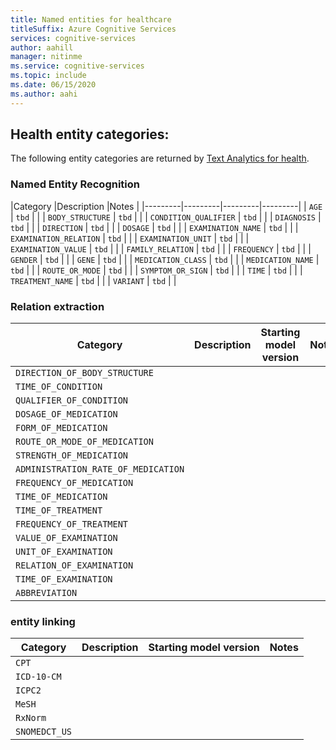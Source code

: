 ```yaml
---
title: Named entities for healthcare
titleSuffix: Azure Cognitive Services
services: cognitive-services
author: aahill
manager: nitinme
ms.service: cognitive-services
ms.topic: include 
ms.date: 06/15/2020
ms.author: aahi
---
```


## Health entity categories:

The following entity categories are returned by [Text Analytics for health](../../how-tos/text-analytics-for-healthcare.md).

### Named Entity Recognition

|Category  |Description   |Notes  |
|---------|---------|---------|---------|
| `AGE` | `tbd` |  | 
| `BODY_STRUCTURE` | `tbd` | |
| `CONDITION_QUALIFIER` | `tbd` | |
| `DIAGNOSIS` | `tbd` | |
| `DIRECTION` | `tbd` | |
| `DOSAGE` | `tbd` | |
| `EXAMINATION_NAME` | `tbd` | |
| `EXAMINATION_RELATION` | `tbd` | |
| `EXAMINATION_UNIT` | `tbd` | |
| `EXAMINATION_VALUE` | `tbd` | |
| `FAMILY_RELATION` | `tbd` | |
| `FREQUENCY` | `tbd` | |
| `GENDER` | `tbd` | |
| `GENE` | `tbd` | |
| `MEDICATION_CLASS` | `tbd` | |
| `MEDICATION_NAME`  | `tbd` | |
| `ROUTE_OR_MODE`  | `tbd` | |
| `SYMPTOM_OR_SIGN`  | `tbd` | |
| `TIME`  | `tbd` | |
| `TREATMENT_NAME`  | `tbd` | |
| `VARIANT`  | `tbd` | |

### Relation extraction

|Category  |Description |Starting model version  |Notes  |
|---------|---------|---------|---------|
|  `DIRECTION_OF_BODY_STRUCTURE` | | | |
|  `TIME_OF_CONDITION` | | | |
|  `QUALIFIER_OF_CONDITION` | | | |
|  `DOSAGE_OF_MEDICATION` | | | |
|  `FORM_OF_MEDICATION` | | | |
|  `ROUTE_OR_MODE_OF_MEDICATION` | | | |
|  `STRENGTH_OF_MEDICATION` | | | |
|  `ADMINISTRATION_RATE_OF_MEDICATION` | | | |
|  `FREQUENCY_OF_MEDICATION` | | | |
|  `TIME_OF_MEDICATION` | | | |
|  `TIME_OF_TREATMENT` | | | |
|  `FREQUENCY_OF_TREATMENT` | | | |
|  `VALUE_OF_EXAMINATION` | | | |
|  `UNIT_OF_EXAMINATION` | | | |
|  `RELATION_OF_EXAMINATION` | | | |
|  `TIME_OF_EXAMINATION` | | | |
|  `ABBREVIATION` | | | |

### entity linking


|Category  |Description |Starting model version  |Notes  |
|---------|---------|---------|---------|
|  `CPT` | | | |
|  `ICD-10-CM` | | | |
|  `ICPC2` | | | |
|  `MeSH` | | | |
|  `RxNorm` | | | |
|  `SNOMEDCT_US` | | | |